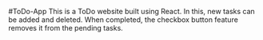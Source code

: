 #ToDo-App
This is a ToDo website built using React. In this, new tasks can be added and deleted. When completed, the checkbox button feature removes it from the pending tasks.
